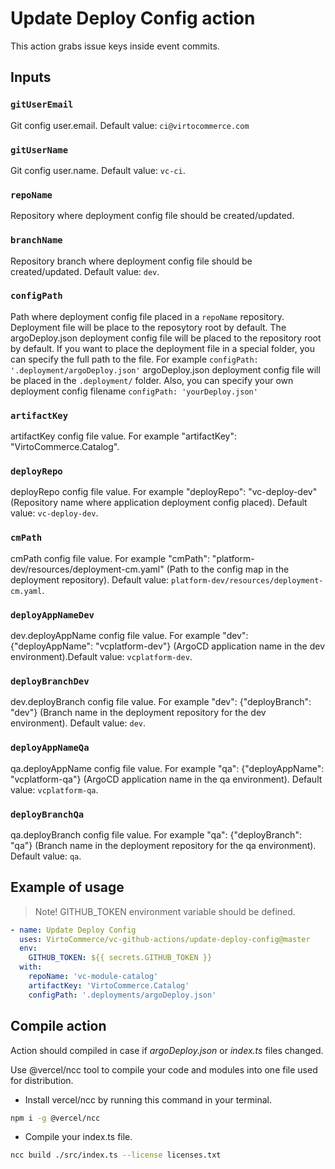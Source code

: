 # Update Deploy Config action

This action grabs issue keys inside event commits.

## Inputs

### `gitUserEmail`

Git config user.email. Default value: `ci@virtocommerce.com`

### `gitUserName`

Git config user.name. Default value: `vc-ci`.

### `repoName`

Repository where deployment config file should be created/updated.

### `branchName`

Repository branch where deployment config file should be created/updated. Default value: `dev`.

### `configPath`

Path where deployment config file placed in a `repoName` repository. Deployment file will be place to the reposytory root by default. The argoDeploy.json deployment config file will be placed to the repository root by default. If you want to place the deployment file in a special folder, you can specify the full path to the file. For example `configPath: '.deployment/argoDeploy.json'` argoDeploy.json deployment config file will be placed in the `.deployment/` folder. Also, you can specify your own deployment config filename `configPath: 'yourDeploy.json'`

### `artifactKey`

artifactKey config file value. For example   "artifactKey": "VirtoCommerce.Catalog".

### `deployRepo`

deployRepo config file value. For example "deployRepo": "vc-deploy-dev" (Repository name where application deployment config placed). Default value: `vc-deploy-dev`.

### `cmPath`

cmPath config file value. For example  "cmPath": "platform-dev/resources/deployment-cm.yaml" (Path to the config map in the deployment repository). Default value: `platform-dev/resources/deployment-cm.yaml`. 

### `deployAppNameDev`

dev.deployAppName config file value. For example "dev": {"deployAppName": "vcplatform-dev"} (ArgoCD application name in the dev environment).Default value: `vcplatform-dev`.
  
### `deployBranchDev`

dev.deployBranch config file value. For example "dev": {"deployBranch": "dev"} (Branch name in the deployment repository for the dev environment). Default value: `dev`.
  
### `deployAppNameQa`

qa.deployAppName config file value. For example "qa": {"deployAppName": "vcplatform-qa"} (ArgoCD application name in the qa environment). Default value: `vcplatform-qa`.

### `deployBranchQa`

qa.deployBranch config file value. For example "qa": {"deployBranch": "qa"} (Branch name in the deployment repository for the qa environment). Default value: `qa`.

## Example of usage

> Note! GITHUB_TOKEN environment variable should be defined.

```yml
- name: Update Deploy Config 
  uses: VirtoCommerce/vc-github-actions/update-deploy-config@master
  env:
    GITHUB_TOKEN: ${{ secrets.GITHUB_TOKEN }}
  with:
    repoName: 'vc-module-catalog'
    artifactKey: 'VirtoCommerce.Catalog'
    configPath: '.deployments/argoDeploy.json'
```

## Compile action

Action should compiled in case if *argoDeploy.json* or *index.ts* files changed.

Use @vercel/ncc tool to compile your code and modules into one file used for distribution.

- Install vercel/ncc by running this command in your terminal.

```bash
npm i -g @vercel/ncc
```

- Compile your index.ts file.

```bash
ncc build ./src/index.ts --license licenses.txt
```
